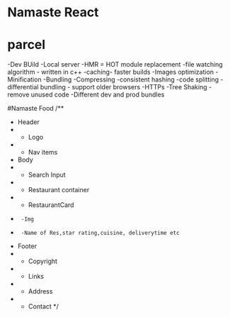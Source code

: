 # Namaste React 
# parcel
-Dev BUild
-Local server
-HMR = HOT module replacement
-file watching algorithm - written in c++
-caching- faster builds
-Images optimization
-Minification 
-Bundling
-Compressing
-consistent hashing
-code splitting
-differential bundling - support older browsers
-HTTPs
-Tree Shaking - remove unused code
-Different dev and prod bundles


#Namaste Food
/**
 * Header
 * - Logo
 * - Nav items
 * Body
 * - Search Input
 * - Restaurant container
 *   - RestaurantCard
 *      -Img
 *      -Name of Res,star rating,cuisine, deliverytime etc
 * Footer
 * - Copyright
 * - Links
 * - Address
 * - Contact
 */